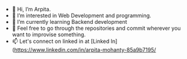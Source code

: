 - 👋 Hi, I’m Arpita.
- 👀 I’m interested in Web Development and programming.
- 🌱 I’m currently learning Backend development 
- 💞️ Feel free to go through the repositories and commit wherever you want to improvise something.
- 📫 Let's connect on linked in at [Linked In](https://www.linkedin.com/in/arpita-mohanty-85a9b7195/

<!---
Arpita1401/Arpita1401 is a ✨ special ✨ repository because its `README.md` (this file) appears on your GitHub profile.
You can click the Preview link to take a look at your changes.
--->
